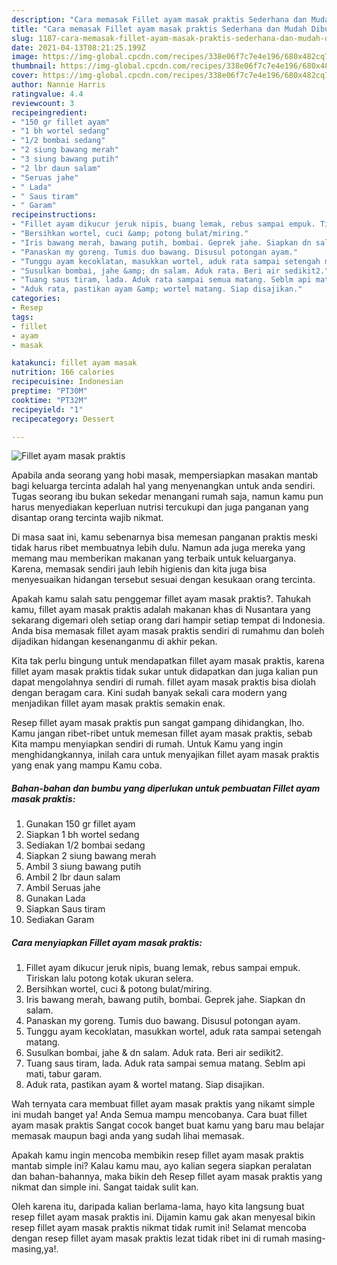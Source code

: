 ```yaml
---
description: "Cara memasak Fillet ayam masak praktis Sederhana dan Mudah Dibuat"
title: "Cara memasak Fillet ayam masak praktis Sederhana dan Mudah Dibuat"
slug: 1187-cara-memasak-fillet-ayam-masak-praktis-sederhana-dan-mudah-dibuat
date: 2021-04-13T08:21:25.199Z
image: https://img-global.cpcdn.com/recipes/338e06f7c7e4e196/680x482cq70/fillet-ayam-masak-praktis-foto-resep-utama.jpg
thumbnail: https://img-global.cpcdn.com/recipes/338e06f7c7e4e196/680x482cq70/fillet-ayam-masak-praktis-foto-resep-utama.jpg
cover: https://img-global.cpcdn.com/recipes/338e06f7c7e4e196/680x482cq70/fillet-ayam-masak-praktis-foto-resep-utama.jpg
author: Nannie Harris
ratingvalue: 4.4
reviewcount: 3
recipeingredient:
- "150 gr fillet ayam"
- "1 bh wortel sedang"
- "1/2 bombai sedang"
- "2 siung bawang merah"
- "3 siung bawang putih"
- "2 lbr daun salam"
- "Seruas jahe"
- " Lada"
- " Saus tiram"
- " Garam"
recipeinstructions:
- "Fillet ayam dikucur jeruk nipis, buang lemak, rebus sampai empuk. Tiriskan lalu potong kotak ukuran selera."
- "Bersihkan wortel, cuci &amp; potong bulat/miring."
- "Iris bawang merah, bawang putih, bombai. Geprek jahe. Siapkan dn salam."
- "Panaskan my goreng. Tumis duo bawang. Disusul potongan ayam."
- "Tunggu ayam kecoklatan, masukkan wortel, aduk rata sampai setengah matang."
- "Susulkan bombai, jahe &amp; dn salam. Aduk rata. Beri air sedikit2."
- "Tuang saus tiram, lada. Aduk rata sampai semua matang. Seblm api mati, tabur garam."
- "Aduk rata, pastikan ayam &amp; wortel matang. Siap disajikan."
categories:
- Resep
tags:
- fillet
- ayam
- masak

katakunci: fillet ayam masak 
nutrition: 166 calories
recipecuisine: Indonesian
preptime: "PT30M"
cooktime: "PT32M"
recipeyield: "1"
recipecategory: Dessert

---
```



![Fillet ayam masak praktis](https://img-global.cpcdn.com/recipes/338e06f7c7e4e196/680x482cq70/fillet-ayam-masak-praktis-foto-resep-utama.jpg)

Apabila anda seorang yang hobi masak, mempersiapkan masakan mantab bagi keluarga tercinta adalah hal yang menyenangkan untuk anda sendiri. Tugas seorang ibu bukan sekedar menangani rumah saja, namun kamu pun harus menyediakan keperluan nutrisi tercukupi dan juga panganan yang disantap orang tercinta wajib nikmat.

Di masa  saat ini, kamu sebenarnya bisa memesan panganan praktis meski tidak harus ribet membuatnya lebih dulu. Namun ada juga mereka yang memang mau memberikan makanan yang terbaik untuk keluarganya. Karena, memasak sendiri jauh lebih higienis dan kita juga bisa menyesuaikan hidangan tersebut sesuai dengan kesukaan orang tercinta. 



Apakah kamu salah satu penggemar fillet ayam masak praktis?. Tahukah kamu, fillet ayam masak praktis adalah makanan khas di Nusantara yang sekarang digemari oleh setiap orang dari hampir setiap tempat di Indonesia. Anda bisa memasak fillet ayam masak praktis sendiri di rumahmu dan boleh dijadikan hidangan kesenanganmu di akhir pekan.

Kita tak perlu bingung untuk mendapatkan fillet ayam masak praktis, karena fillet ayam masak praktis tidak sukar untuk didapatkan dan juga kalian pun dapat mengolahnya sendiri di rumah. fillet ayam masak praktis bisa diolah dengan beragam cara. Kini sudah banyak sekali cara modern yang menjadikan fillet ayam masak praktis semakin enak.

Resep fillet ayam masak praktis pun sangat gampang dihidangkan, lho. Kamu jangan ribet-ribet untuk memesan fillet ayam masak praktis, sebab Kita mampu menyiapkan sendiri di rumah. Untuk Kamu yang ingin menghidangkannya, inilah cara untuk menyajikan fillet ayam masak praktis yang enak yang mampu Kamu coba.

<!--inarticleads1-->

##### Bahan-bahan dan bumbu yang diperlukan untuk pembuatan Fillet ayam masak praktis:

1. Gunakan 150 gr fillet ayam
1. Siapkan 1 bh wortel sedang
1. Sediakan 1/2 bombai sedang
1. Siapkan 2 siung bawang merah
1. Ambil 3 siung bawang putih
1. Ambil 2 lbr daun salam
1. Ambil Seruas jahe
1. Gunakan  Lada
1. Siapkan  Saus tiram
1. Sediakan  Garam




<!--inarticleads2-->

##### Cara menyiapkan Fillet ayam masak praktis:

1. Fillet ayam dikucur jeruk nipis, buang lemak, rebus sampai empuk. Tiriskan lalu potong kotak ukuran selera.
1. Bersihkan wortel, cuci &amp; potong bulat/miring.
1. Iris bawang merah, bawang putih, bombai. Geprek jahe. Siapkan dn salam.
1. Panaskan my goreng. Tumis duo bawang. Disusul potongan ayam.
1. Tunggu ayam kecoklatan, masukkan wortel, aduk rata sampai setengah matang.
1. Susulkan bombai, jahe &amp; dn salam. Aduk rata. Beri air sedikit2.
1. Tuang saus tiram, lada. Aduk rata sampai semua matang. Seblm api mati, tabur garam.
1. Aduk rata, pastikan ayam &amp; wortel matang. Siap disajikan.




Wah ternyata cara membuat fillet ayam masak praktis yang nikamt simple ini mudah banget ya! Anda Semua mampu mencobanya. Cara buat fillet ayam masak praktis Sangat cocok banget buat kamu yang baru mau belajar memasak maupun bagi anda yang sudah lihai memasak.

Apakah kamu ingin mencoba membikin resep fillet ayam masak praktis mantab simple ini? Kalau kamu mau, ayo kalian segera siapkan peralatan dan bahan-bahannya, maka bikin deh Resep fillet ayam masak praktis yang nikmat dan simple ini. Sangat taidak sulit kan. 

Oleh karena itu, daripada kalian berlama-lama, hayo kita langsung buat resep fillet ayam masak praktis ini. Dijamin kamu gak akan menyesal bikin resep fillet ayam masak praktis nikmat tidak rumit ini! Selamat mencoba dengan resep fillet ayam masak praktis lezat tidak ribet ini di rumah masing-masing,ya!.

